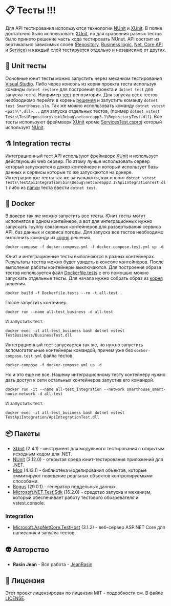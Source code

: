 # 📋 Тесты !!!
Для API тестирования используются технологии [NUnit](https://github.com/nunit) и [XUnit](https://github.com/xunit/xunit). В полне достаточно было использовать [XUnit](https://github.com/xunit/xunit), но для сравнения разных тестов было принето решение часть кода тестировать NUnut.
API состоит из вертикально зависимых слоёв ([Repository](https://github.com/JeanRasin/SmartHouse/tree/master/SmartHouse.Infrastructure.Data), [Business logic](https://github.com/JeanRasin/SmartHouse/tree/master/SmartHouse.Business.Data), [Net. Core API](https://github.com/JeanRasin/SmartHouse/tree/master/API/SmartHouseAPI) и [Service](https://github.com/JeanRasin/SmartHouse/tree/master/SmartHouse.Service.Weather.OpenWeatherService)) и каждый слой тестируется отдельно и независимо от других.

## 🧪 Unit тесты
Основные юнит тесты можно запустить через механизм тестирования [Visual Studio](https://visualstudio.github.com/). Либо через консоль из корня проекта теста используя команды 
`dotnet restore` для построения проекта и `dotnet test` для запуска теста. Например [тест](TestRepository) репозитория. Для запуска всех тестов необходиомо перейти в корень [решения](https://github.com/JeanRasin/SmartHouse) и запустить команду `dotnet test SmartHouse.sln`. Так же можно использовать команду `dotnet vstest <path\*.dll>...` для запуска отдельных тестов, (пример `dotnet vstest Tests\TestRepository\bin\Debug\netcoreapp3.1\RepositoryTest.dll`).
Все тесты используют фреймворк [XUnit](https://github.com/xunit/xunit) кроме [ServicesTest.csproj](https://github.com/JeanRasin/SmartHouse/blob/master/Tests/TestServices/ServicesTest.csproj) который использует [NUnit](https://github.com/nunit).

## ⚗️ Integration тесты
Интеграционный тест API используют фреймворк [XUnit](https://github.com/xunit/xunit) и использует действуюший web сервер. По этому лучше использовать сервер который запускается в докер контейнере и который использует базы данных и сервисы которые то же запускаются на докере. Интеграционые тесты так же запускаются, как и юнит `dotnet vstest Tests\TestApiIntegration\bin\Debug\netcoreapp3.1\ApiIntegrationTest.dll` либо из [папки](https://github.com/JeanRasin/SmartHouse/tree/master/Tests/TestApiIntegration) теста ввести `dotnet test`. 

## 🐳 Docker
В докере так же можно запустить все тесты. Юнит тесты могут исполнятся в одном контейнере, а вот для интеграционных нужно запускать группу связанных контейнеров для развертывания сервиса API, баз данных и сервиса погоды. Для запуска все тестов необходимо выполнить команду из [корня](https://github.com/JeanRasin/SmartHouse) решения.
```docker-compose
docker-compose -f docker-compose.yml -f docker-compose.test.yml up -d
```
Юнит и интеграционные тесты выполняются в разных контейнерах. Результаты тестов можно будет увидеть в консоле контейнеров. После выполения работы контейнеры выключаются.
Для построения образа тестов используется файл [Dockerfile.tests](https://github.com/JeanRasin/SmartHouse/blob/master/Dockerfile.tests) с его помошью можно запускать отдельные тесты.
Для начала нужно собрать образ из [корня](https://github.com/JeanRasin/SmartHouse) решения.
```docker
docker build -f Dockerfile.tests --rm -t all-test .
```
После запустить контейнер.
```docker
docker run --name all-test_business -d all-test
```
И запустить тест.
```docker
docker exec -it all-test_business bash dotnet vstest TestBusiness/BusinessTest.dll
```
Интеграционный тест запускается так же, но нужно запустить вспомогательные контейнеры командой, причем уже без `docker-compose.test.yml` файла тестов.
```docker-compose
docker-compose -f docker-compose.yml up -d
```
Но и это еще не все. Нашему интеграционному тесту контейнеру нужно дать доступ к сети остальных контейнеров запустив его командой.
```docker
docker run -it --name all-test_integration --network smarthouse_smart-house-network -d all-test
```
 И запустить тест.
```docker
docker exec -it all-test_business bash dotnet vstest TestApiIntegration/ApiIntegrationTest.dll
```
## 📦 Пакеты
* [XUnit](https://github.com/xunit/xunit) (2.4.1) - инструмент для модульного тестирования с открытым исходным кодом для .NET.
* [NUnit](https://github.com/nunit) (3.12.0) - открытая среда юнит-тестирования приложений для .NET.
* [Moq](https://github.com/moq/moq4) (4.13.1) - библиотека моделирования объектов, которые эммитируют поведение реальных объектов контролируемыми способами.
* [Bogus](https://github.com/bchavez/Bogus) (29.0.1) - генератор поддельных данных.
* [Microsoft.NET.Test.Sdk](https://github.com/microsoft/vstest) (16.2.0) - средство запуска и механизм, который обеспечивает работу тестового обозревателя и vstest.console.

### Integration
* [Microsoft.AspNetCore.TestHost](https://github.com/aspnet/Hosting/tree/master/src/Microsoft.AspNetCore.TestHost) (3.1.2) - веб-сервер ASP.NET Core для написания и запуска тестов.

## 👽 Авторство
 * **Rasin Jean** - Вся работа - [JeanRasin](https://github.com/JeanRasin)
 
## 📜 Лицензия
Этот проект лицензирован по лицензии MIT - подробности см. В файле [LICENSE](https://github.com/JeanRasin/SmartHouse/blob/master/LICENSE).
